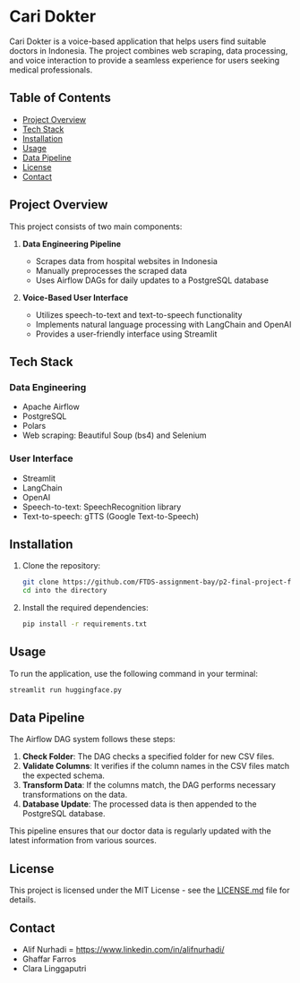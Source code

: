 # Cari Dokter

Cari Dokter is a voice-based application that helps users find suitable doctors in Indonesia. The project combines web scraping, data processing, and voice interaction to provide a seamless experience for users seeking medical professionals.

## Table of Contents
- [Project Overview](#project-overview)
- [Tech Stack](#tech-stack)
- [Installation](#installation)
- [Usage](#usage)
- [Data Pipeline](#data-pipeline)
- [License](#license)
- [Contact](#contact)

## Project Overview

This project consists of two main components:

1. **Data Engineering Pipeline**
   - Scrapes data from hospital websites in Indonesia
   - Manually preprocesses the scraped data
   - Uses Airflow DAGs for daily updates to a PostgreSQL database

2. **Voice-Based User Interface**
   - Utilizes speech-to-text and text-to-speech functionality
   - Implements natural language processing with LangChain and OpenAI
   - Provides a user-friendly interface using Streamlit

## Tech Stack

### Data Engineering
- Apache Airflow
- PostgreSQL
- Polars
- Web scraping: Beautiful Soup (bs4) and Selenium

### User Interface
- Streamlit
- LangChain
- OpenAI
- Speech-to-text: SpeechRecognition library
- Text-to-speech: gTTS (Google Text-to-Speech)

## Installation

1. Clone the repository:
   ```bash
   git clone https://github.com/FTDS-assignment-bay/p2-final-project-ftds-019-hck-group-002.git
   cd into the directory
   ```

2. Install the required dependencies:
   ```bash
   pip install -r requirements.txt
   ```

## Usage

To run the application, use the following command in your terminal:

```bash
streamlit run huggingface.py
```

## Data Pipeline

The Airflow DAG system follows these steps:

1. **Check Folder**: The DAG checks a specified folder for new CSV files.
2. **Validate Columns**: It verifies if the column names in the CSV files match the expected schema.
3. **Transform Data**: If the columns match, the DAG performs necessary transformations on the data.
4. **Database Update**: The processed data is then appended to the PostgreSQL database.

This pipeline ensures that our doctor data is regularly updated with the latest information from various sources.


## License

This project is licensed under the MIT License - see the [LICENSE.md](LICENSE.md) file for details.

## Contact


- Alif Nurhadi =  https://www.linkedin.com/in/alifnurhadi/
- Ghaffar Farros 
- Clara Linggaputri 
